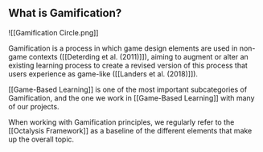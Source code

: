 ## What is Gamification?

![[Gamification Circle.png]]

Gamification is a process in which game design elements are used in non-game contexts ([[Deterding et al. (2011)]]), aiming to augment or alter an existing learning process to create a revised version of this process that users experience as game-like ([[Landers et al. (2018)]]).

[[Game-Based Learning]] is one of the most important subcategories of Gamification, and the one we work in [[Game-Based Learning]] with many of our projects.

When working with Gamification principles, we regularly refer to the [[Octalysis Framework]] as a baseline of the different elements that make up the overall topic.